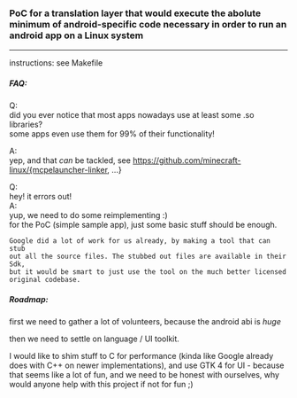 ### PoC for a translation layer that would execute the abolute minimum of android-specific code necessary in order to run an android app on a Linux system

---

instructions: see Makefile

##### FAQ:

Q:  
	did you ever notice that most apps nowadays use at least some .so libraries?  
	some apps even use them for 99% of their functionality!  

A:  
	yep, and that *can* be tackled, see https://github.com/minecraft-linux/{mcpelauncher-linker, ...}  

Q:  
	hey! it errors out!  
A:  
	yup, we need to do some reimplementing :)  
	for the PoC (simple sample app), just some basic stuff should be enough.  

	Google did a lot of work for us already, by making a tool that can stub  
	out all the source files. The stubbed out files are available in their Sdk,  
	but it would be smart to just use the tool on the much better licensed  
	original codebase.  

##### Roadmap:

first we need to gather a lot of volunteers, because the android abi is *huge*  

then we need to settle on language / UI toolkit.  

I would like to shim stuff to C for performance (kinda like Google already  
does with C++ on newer implementations), and use GTK 4 for UI - because  
that seems like a lot of fun, and we need to be honest with ourselves, why  
would anyone help with this project if not for fun ;)  
